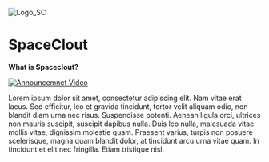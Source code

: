 ![Logo_SC](https://avatars.githubusercontent.com/u/84701418?s=200&u=10acc3a49ee1bd54a08a48e317301d93cc594854&v=4.png)
# SpaceClout

**What is Spaceclout?**

[![Announcemnet Video](http://img.youtube.com/vi/sKD5z3sDNcI/0.jpg)](http://www.youtube.com/watch?v=sKD5z3sDNcI "Announcemnet Video")

Lorem ipsum dolor sit amet, consectetur adipiscing elit. Nam vitae erat lacus. Sed efficitur, leo et gravida tincidunt, tortor velit aliquam odio, non blandit diam urna nec risus. Suspendisse potenti. Aenean ligula orci, ultrices non mauris suscipit, suscipit dapibus nulla. Duis leo nulla, malesuada vitae mollis vitae, dignissim molestie quam. Praesent varius, turpis non posuere scelerisque, magna quam blandit dolor, at tincidunt arcu urna vitae quam. In tincidunt et elit nec fringilla. Etiam tristique nisl. 
